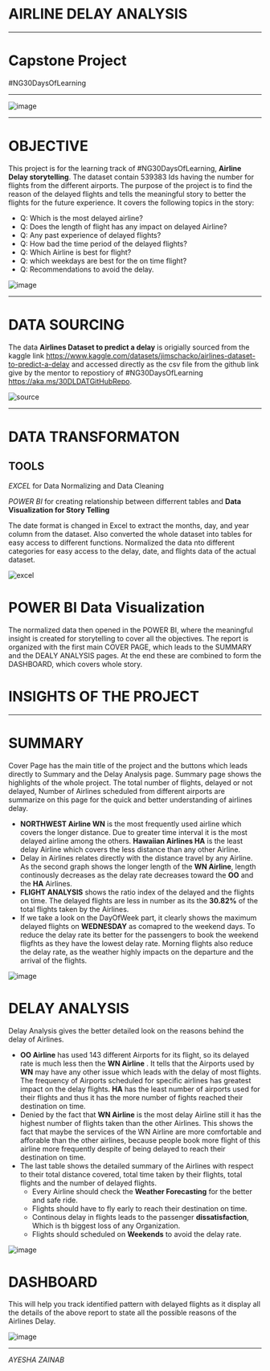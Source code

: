 #  AIRLINE DELAY ANALYSIS
-----
 #  Capstone Project  
 #NG30DaysOfLearning 
  
 ---- 
  
![image](https://user-images.githubusercontent.com/107538510/180196224-2a41603a-8fe6-4ea3-a1ac-6de9911cc21d.png)

----
 # OBJECTIVE
 This project is for the learning track of #NG30DaysOfLearning, **Airline Delay storytelling**. The dataset contain 539383 Ids having the number for flights from the different airports. The purpose of the project is to find the reason of the delayed flights and tells the meaningful story to better the flights for the future experience.  It covers the following topics in the story:
 - Q: Which is the most delayed airline?
 - Q: Does the length of flight has any impact on delayed Airline?
 - Q: Any past experience of delayed flights?
 - Q: How bad the time period of the delayed flights?
 - Q: Which Airline is best for flight?
 - Q: which weekdays are best for the on time flight?
 - Q: Recommendations to avoid the delay.
 
 
![image](https://user-images.githubusercontent.com/107538510/180195895-010433f1-8c43-4d17-9499-1dc2b8b17eca.png)


-----
# DATA SOURCING 
The data **Airlines Dataset to predict a delay** is origially sourced from the kaggle link https://www.kaggle.com/datasets/jimschacko/airlines-dataset-to-predict-a-delay and accessed directly as the csv file  from the github link give by the mentor to repostiory of #NG30DaysOfLearning https://aka.ms/30DLDATGitHubRepo. 

![source](https://user-images.githubusercontent.com/107538510/178102837-5add2e0b-ff9e-4a65-b7f3-e4dbf95d1f5f.PNG)

----
# DATA TRANSFORMATON
**TOOLS**
--
*EXCEL* for Data Normalizing and Data Cleaning


*POWER BI* for creating relationship between differrent tables and **Data Visualization for Story Telling**

The date format is changed in Excel to extract the months, day, and year column from the dataset. Also converted the whole dataset into tables for easy access to different functions. Normalized the data nto different categories for easy access to the delay, date, and flights data of the actual dataset.

![excel](https://user-images.githubusercontent.com/107538510/180195628-b1e34a7d-9411-4ac7-bb70-f560b2b49e78.PNG)

# POWER BI Data Visualization

The normalized data then opened in the POWER BI, where the meaningful insight is created for storytelling to cover all the objectives. The report is organized with the first main COVER PAGE, which leads to the SUMMARY and the DEALY ANALYSIS pages. At the end these are combined to form the DASHBOARD, which covers whole story.

# INSIGHTS OF THE PROJECT
---
# SUMMARY
Cover Page has the main title of the project and the buttons which leads directly to Summary and the Delay Analysis page. Summary page shows the highlights of the whole project. The total number of flights, delayed or not delayed, Number of Airlines scheduled from different airports are summarize on this page for the quick and better understanding of airlines delay. 
- **NORTHWEST Airline WN** is the most frequently used airline which covers the longer distance. Due to greater time interval it is the most delayed airline among the others. **Hawaiian Airlines HA**  is the least delay Airline which covers the less distance than any other Airline.
- Delay in Airlines relates directly with the distance travel by any Airline. As the second graph shows the longer length of the **WN Airline**, length continously decreases as the delay rate decreases toward the **OO** and the **HA** Airlines.
- **FLIGHT ANALYSIS** shows the ratio index of the delayed and the flights on time. The delayed flights are less in number as its the **30.82%** of the total flights taken by the Airlines. 
- If we take a look on the DayOfWeek part, it clearly shows the maximum delayed flights on **WEDNESDAY** as comapred to the weekend days. To reduce the delay rate its better for the passengers to book the weekend fligfhts as they have the lowest delay rate. Morning flights also reduce the delay rate, as the weather highly impacts on the departure and the arrival of the flights. 
 
![image](https://user-images.githubusercontent.com/107538510/180195983-81837003-5df3-42b9-8f39-b25d9071a4b6.png)



# DELAY ANALYSIS
Delay Analysis gives the better detailed look on the reasons behind the delay of Airlines. 
- **OO Airline** has used 143 different Airports for its flight, so its delayed rate is much less then the **WN Airline** . It tells that the Airports used by **WN** may have any other issue which leads with the delay of most flights. The frequency of Airports scheduled for specific airlines has greatest impact on the delay flights. **HA** has the least number of airports used for their flights and thus it has the more number of fights reached their destination on time. 
-  Denied by the fact that **WN Airline** is the most delay Airline still it has the highest number of flights taken than the other Airlines. This shows the fact that maybe the services of the WN Airline are more comfortable and afforable than the other airlines, because people book more flight of this airline more frequently despite of being delayed to reach their destination on time. 
-  The last table shows the detailed summary of the Airlines with respect to their total distance covered, total time taken by their flights, total flights and the number of delayed flights. 
      -  Every Airline should check the **Weather Forecasting** for the better and safe ride.  
      -  Flights should have to fly early to reach their destination on time. 
      -  Continous delay in flights leads to the passenger **dissatisfaction**, Which is th biggest loss of any Organization. 
      -  Flights should scheduled on **Weekends** to avoid the delay rate.

![image](https://user-images.githubusercontent.com/107538510/180196043-5a6ad5fb-d50d-42c9-835c-e6d8af26e1bb.png)


# DASHBOARD
This will help you track identified pattern with delayed flights as it display all the details of the above report to state all the possible reasons of the Airlines Delay. 


![image](https://user-images.githubusercontent.com/107538510/180196198-ba415c49-87be-4157-bbaa-01da0ff81e35.png)


------
*AYESHA ZAINAB*

